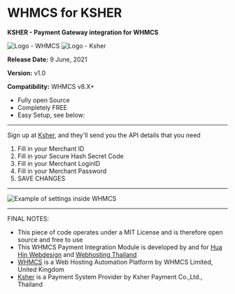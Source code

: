 # WHMCS for KSHER
**KSHER - Payment Gateway integration for WHMCS**

![Logo - WHMCS](https://github.com/hua-hin-studios/WHMCS-KSHER/blob/main/logo-whmcs.png) ![Logo - Ksher](https://github.com/hua-hin-studios/WHMCS-KSHER/blob/main/logo-ksher.png)

**Release Date:** 9 June, 2021

**Version:** v1.0

**Compatibility:** WHMCS v8.X+

- Fully open Source
- Completely FREE
- Easy Setup, see below:

---

Sign up at [Ksher](https://Ksher.com), and they'll send you the API details that you need

1. Fill in your Merchant ID
2. Fill in your Secure Hash Secret Code
3. Fill in your Merchant LoginID
4. Fill in your Merchant Password
5. SAVE CHANGES

---

![Example of settings inside WHMCS](https://github.com/hua-hin-studios/WHMCS-KSHER/blob/main/examples-settings.png)

---

FINAL NOTES:
- This piece of code operates under a MIT License and is therefore open source and free to use
- This WHMCS Payment Integration Module is developed by and for [Hua Hin Webdesign](https://huahinstudios.com) and [Webhosting Thailand](https://deedeehost.com)
- [WHMCS](https://whmcs.com) is a Web Hosting Automation Platform by WHMCS Limited, United Kingdom
- [Ksher](https://Ksher.com) is a Payment System Provider by Ksher Payment Co.,Ltd., Thailand


